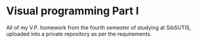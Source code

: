 # Visual programming Part I

All of my V.P. homework from the fourth semester of studying at SibSUTIS, uploaded into a private repository as per the requirements.
